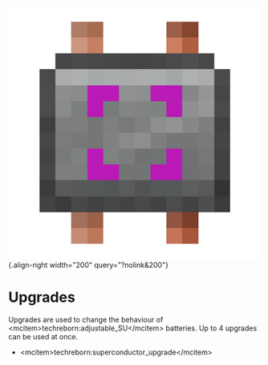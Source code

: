 ![Superconductor Upgrade](/media/mods/techreborn/superconductor_upgrade.png){.align-right width="200" query="?nolink&200"}

# Upgrades

Upgrades are used to change the behaviour of \<mcitem\>techreborn:adjustable_SU\</mcitem\> batteries. Up to 4 upgrades can be used at once.

- \<mcitem\>techreborn:superconductor_upgrade\</mcitem\>
